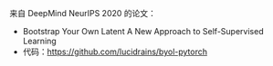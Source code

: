 来自 DeepMind NeurIPS 2020 的论文：

- Bootstrap Your Own Latent A New Approach to Self-Supervised Learning
- 代码：https://github.com/lucidrains/byol-pytorch

